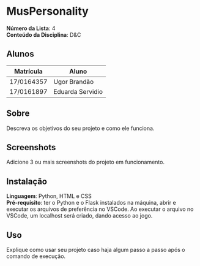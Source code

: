 # MusPersonality

**Número da Lista**: 4<br>
**Conteúdo da Disciplina**: D&C<br>

## Alunos
|Matrícula | Aluno |
| -- | -- |
| 17/0164357  |  Ugor Brandão |
| 17/0161897 | Eduarda Servidio |

## Sobre 
Descreva os objetivos do seu projeto e como ele funciona. 

## Screenshots
Adicione 3 ou mais screenshots do projeto em funcionamento.

## Instalação 
**Linguagem**: Python, HTML e CSS<br>
**Pré-requisito**: ter o Python e o Flask instalados na máquina, abrir e executar os arquivos de preferência no VSCode. Ao executar o arquivo no VSCode, um localhost será criado, dando acesso ao jogo.

## Uso 
Explique como usar seu projeto caso haja algum passo a passo após o comando de execução.





